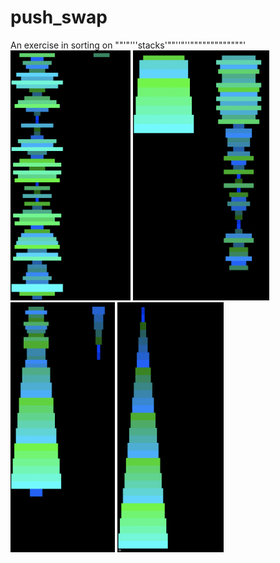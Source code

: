 # push_swap
An exercise in sorting on ""'"'''stacks'""''"''"""""""""""""'
<img src="images/unsorted.png" height=400>
<img src="images/sort-begin.png" height=400>
<img src="images/sort-end.png" height=400>
<img src="images/sorted.png" height=400>
